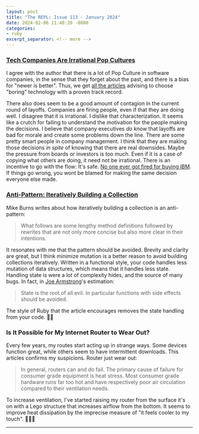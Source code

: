 ```yaml
---
layout: post
title: "The REPL: Issue 113 - January 2024"
date: 2024-02-06 11:40:20 -0800
categories:
- ruby
excerpt_separator: <!-- more -->
---
```


### [Tech Companies Are Irrational Pop Cultures][pop]

I agree with the author that there is a lot of Pop Culture in software companies, in the sense that they forget about the past, and there is a bias for "newer is better". Thus, we get [all the articles][boring] advising to choose "boring" technology with a proven track record.

There also does seem to be a good amount of contagion in the current round of layoffs. Companies are firing people, even if that they are doing well. I disagree that it is irrational. I dislike that characterization. It seems like a crutch for failing to understand the motivation for the people making the decisions. I believe that company executives *do* know that layoffs are bad for morale and create some problems down the line. There are some pretty smart people in company management. I think that they are making those decisions *in spite* of knowing that there are real downsides. Maybe the pressure from boards or investors is too much. Even if it is a case of copying what others are doing, it need not be irrational. There is an incentive to go with the flow: It's safe. [No one ever got fired for buying IBM][IBM]. If things go wrong, you wont be blamed for making the same decision everyone else made.

### [Anti-Pattern: Iteratively Building a Collection ][collections]

Mike Burns writes about how iteratively building a collection is an anti-pattern:

> What follows are some lengthy method definitions followed by rewrites that are not only more concise but also more clear in their intentions.

It resonates with me that the pattern should be avoided. Brevity and clarity are great, but I think minimize mutation is a better reason to avoid building collections iteratively. Written in a functional style, your code handles less mutation of data structures, which means that it handles less state. Handling state is were a lot of complexity hides, and the source of many bugs. In fact, in [Joe Armstrong][joe]'s estimation:

> State is the root of all evil. In particular functions with side effects should be avoided.

The style of Ruby that the article encourages removes the state handling from your code. 👍🏻

### Is It Possible for My Internet Router to Wear Out?

Every few years, my routes start acting up in strange ways. Some devices function great, while others seem to have intermittent downloads. This articles confirms my suspicions. Router just wear out:

> In general, routers can and do fail. The primary cause of failure for consumer grade equipment is heat stress. Most consumer grade hardware runs far too hot and have respectively poor air circulation compared to their ventilation needs.

To increase ventilation, I've started raising my router from the surface it's on with a Lego structure that increases airflow from the bottom. It seems to improve heat dissipation by the imprecise measure of "it feels cooler to my touch". 🤷🏻‍♂️

[pop]: https://softwarecrisis.dev/letters/tech-is-a-pop-culture/
[IBM]: https://www.origina.com/blog/nobody-ever-got-fired-for-buying-ibm
[boring]: https://duckduckgo.com/?t=ffab&q=use+boring+technology&ia=web
[collections]: https://thoughtbot.com/blog/iteration-as-an-anti-pattern
[joe]: http://harmful.cat-v.org/software/OO_programming/why_oo_sucks
[router]: https://www.howtogeek.com/125747/is-it-possible-for-my-router-to-wear-out/
---
